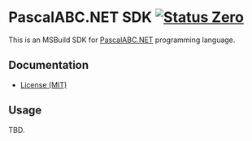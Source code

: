 PascalABC.NET SDK [![Status Zero][status-zero]][andivionian-status-classifier]
======

This is an MSBuild SDK for [PascalABC.NET][pascalabc.net] programming language.

Documentation
-------------

- [License (MIT)][docs.license]

Usage
-----

TBD.

[andivionian-status-classifier]: https://github.com/ForNeVeR/andivionian-status-classifier#status-zero-
[docs.license]: LICENSE.md
[pascalabc.net]: http://pascalabc.net/en/
[status-zero]: https://img.shields.io/badge/status-zero-lightgrey.svg
